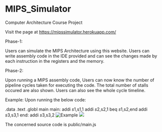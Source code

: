 # MIPS_Simulator
Computer Architecture Course Project

Visit the page at https://mipssimulator.herokuapp.com/

Phase-1:

Users can simulate the MIPS Architecture using this website. Users can write assembly code in the IDE provided and can see the changes made by each instruction in the registers and the memory.

Phase-2:

Upon running a MIPS assembly code, Users can now know the number of pipeline cycles taken for executing the code. The total number of stalls occured are also shown.
Users can also see the whole cycle timeline.

Example:
Upon running the below code:

.data
.text
.globl main
main:
addi $s1,$s1,1
addi $s2,$s2,1
beq $s1,$s2,end
addi $s3,$s3,1
end:
addi $s3,$s3,2
![Example]("./Example_Image/Example")
<img src="./Example_Image/Example"/>


The concerned source code is public/main.js
